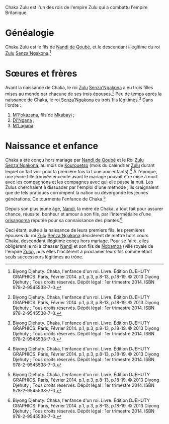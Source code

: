 <!-- TITLE: Chaka Zulu -->
<!-- SUBTITLE: Présentation de Chaka Zulu -->

Chaka Zulu est l'un des rois de l'empire Zulu qui a combattu l'empire Britanique.

# Généalogie
Chaka Zulu est le fils de [Nandi de Qoubé](/personnalite/nandi-de-qoube), et le descendant illégitime du roi [Zulu](/civilisation/zulu) [Senza'Ngakona](/personnalite/senza-ngakona).[^1]

# Sœures et frères
Avant la naissance de Chaka, le roi [Zulu](/civilisation/zulu) [Senza'Ngakona](/personnalite/senza-ngakona) a eu trois filles mises au monde par chacune de ses trois épouses.[^1]
Peu de temps après la naissance de Chaka, le roi [Senza'Ngakona](/personnalite/senza-ngakona) eu trois fils légitimes.[^1] Dans l'ordre :
1. [M'Fokazana](/personnalite/m-fokazana), fils de [Mkabayi](/personnalite/mkabayi) ;
2. [Di'Ngana](/personnalite/di-ngana) ;
3. [M'Lagana](/personnalite/m-lagana).
# Naissance et enfance
Chaka a été conçu hors mariage par [Nandi de Qoubé](/personnalite/nandi-de-qoube) et le Roi [Zulu](/civilisation/zulu) [Senza'Ngakona](/personnalite/senza-ngakona), au mois de [Kourouetso](/calendrier/kourouetso) (mois du calendrier [Zulu](/civilisation/zulu) durant lequel on fait voir pour la première fois la Lune aux enfants).[^1] À l'époque, une jeune fille trouvée enceinte avant le mariage pouvait être mise à mort avec les compagnons et les compagnes avec qui elle passe la nuit. Les Zulus cherchaient à dissuader par l'emploi d'une méthode ; ils craignaient que de tels pratiques corrompent la nation ou dévergonde les jeunes générations. Ce tourmenta l'enfance de Chaka.[^1]

Depuis son plus jeune âge, [Nandi](/personnalite/nandi-de-qoube), la mère de Chaka, a tout fait pour assurer chance, réussite, bonheur et amour à son fils, par l'intermétiaire d'une [orisangoma](/personnalite/orisangoma) réputée pour sa connaissance des plantes.[^1]

Ceci étant, suite à la naissance de leurs premiers fils, les premières épouses du roi [Zulu](/civilisation/zulu) [Senza'Ngakona](/personnalite/senza-ngakona) décidèrent de mettre  hors cours Chaka, descendant illégitime conçu hors mariage. Pour se faire, elles obligèrent le roi à chasser [Nandi](/personnalite/nandi-de-qoube) et son fils de [Nobamba](/geographie/nobamba) (ville royale de l'empire [Zulu](/geographie/zulu)), puis elles l'incitèrent à proclamer leurs fils comme étant seuls successeurs légitimes au trône.


[^1]: Biyong Djehuty. Chaka, l'enfance d'un roi. Livre. Édition DJEHUTY GRAPHICS. Paris, Février 2014. p.1, p.3, p.8-13, p.18-19. © 2013 Diyong Djehuty ; Tous droits réservés. Dépôt légal : 1er trimestre 2014. ISBN 978-2-9545538-7-0.